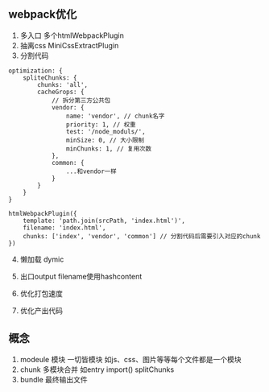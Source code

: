 ## webpack优化
1. 多入口
多个htmlWebpackPlugin
2. 抽离css
MiniCssExtractPlugin
3. 分割代码
```
optimization: {
    spliteChunks: {
        chunks: 'all',
        cacheGrops: {
            // 拆分第三方公共包
            vendor: {
                name: 'vendor', // chunk名字
                priority: 1, // 权重
                test: '/node_moduls/',
                minSize: 0, // 大小限制
                minChunks: 1, // 复用次数
            },
            common: {
                ...和vendor一样
            }
        }
    }
}

htmlWebpackPlugin({
    template: 'path.join(srcPath, 'index.html')',
    filename: 'index.html',
    chunks: ['index', 'vendor', 'common'] // 分割代码后需要引入对应的chunk
})
```
4. 懒加载
dymic
5. 出口output filename使用hashcontent


6. 优化打包速度
7. 优化产出代码


## 概念
1. modeule 模块 一切皆模块 如js、css、图片等等每个文件都是一个模块
2. chunk 多模块合并 如entry import() splitChunks
3. bundle 最终输出文件
